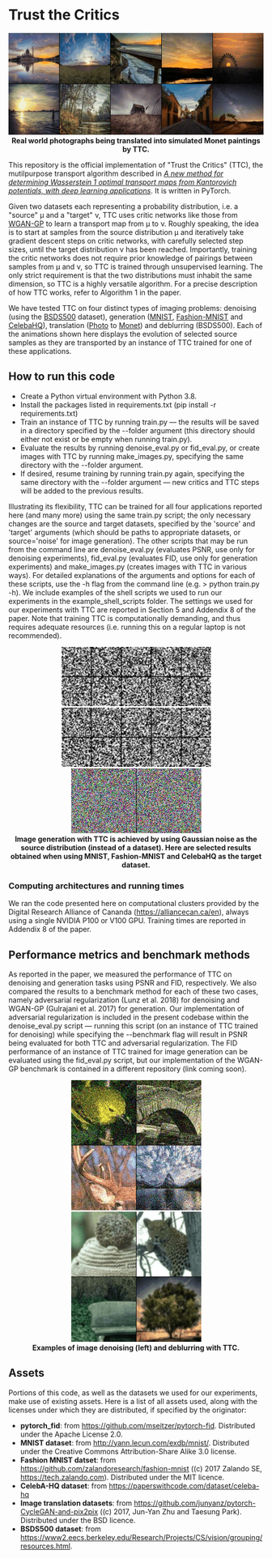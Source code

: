 # Trust the Critics

<p align = "center">
  <img src="TTC_gifs/photo-2-monet.gif" title="The source and target datasets we used to train TTC for this application consist mostly of landscapes (photograhs and paintings, respectively), so the best results are obtained with landscapes. Note that TTC tends to add color to dark sections of source samples, magnifying some hard to see patterns in the process."> 
  <br>
  <b> Real world photographs being translated into simulated Monet paintings by TTC. </b>
</p>

This repository is the official implementation of "Trust the Critics" (TTC), the mutilpurpose transport algorithm described in [*A new method for determining Wasserstein 1 optimal transport maps from Kantorovich potentials, with deep learning applications*](https://arxiv.org/abs/2211.00820). It is written in PyTorch.

Given two datasets each representing a probability distribution, i.e. a "source" μ and a "target" ν, TTC uses critic networks like those from [WGAN-GP](https://github.com/igul222/improved_wgan_training) to learn a transport map from μ to ν. Roughly speaking, the idea is to start at samples from the source distribution μ and iteratively take gradient descent steps on critic networks, with carefully selected step sizes, until the target distribution ν has been reached. Importantly, training the critic networks does not require prior knowledge of pairings between samples from μ and ν, so TTC is trained through unsupervised learning. The only strict requirement is that the two distributions must inhabit the same dimension, so TTC is a highly versatile algorithm. For a precise description of how TTC works, refer to Algorithm 1 in the paper.

We have tested TTC on four distinct types of imaging problems: denoising (using the [BSDS500](https://www2.eecs.berkeley.edu/Research/Projects/CS/vision/grouping/resources.html#bsds500) dataset), generation ([MNIST](https://yann.lecun.com/exdb/mnist/), [Fashion-MNIST](https://github.com/zalandoresearch/fashion-mnist) and [CelebaHQ](https://github.com/tkarras/progressive_growing_of_gans)), translation ([Photo](https://github.com/junyanz/pytorch-CycleGAN-and-pix2pix) to [Monet](https://github.com/junyanz/pytorch-CycleGAN-and-pix2pix)) and deblurring (BSDS500). Each of the animations shown here displays the evolution of selected source samples as they are transported by an instance of TTC trained for one of these applications.


## How to run this code ##
* Create a Python virtual environment with Python 3.8.
* Install the packages listed in requirements.txt (pip install -r requirements.txt)
* Train an instance of TTC by running train.py — the results will be saved in a directory specified by the --folder argument (this directory should either not exist or be empty when running train.py).
* Evaluate the results by running denoise_eval.py or fid_eval.py, or create images with TTC by running make_images.py, specifying the same directory with the --folder argument.
* If desired, resume training by running train.py again, specifying the same directory with the --folder argument — new critics and TTC steps will be added to the previous results.

Illustrating its flexibility, TTC can be trained for all four applications reported here (and many more) using the same train.py script; the only necessary changes are the source and target datasets, specified by the 'source' and 'target' arguments (which should be paths to appropriate datasets, or source='noise' for image generation). The other scripts that may be run from the command line are denoise_eval.py (evaluates PSNR, use only for denoising experiments), fid_eval.py (evaluates FID, use only for generation experiments) and make_images.py (creates images with TTC in various ways). For detailed explanations of the arguments and options for each of these scripts, use the -h flag from the command line (e.g. > python train.py -h). We include examples of the shell scripts we used to run our experiments in the example_shell_scripts folder. The settings we used for our experiments with TTC are reported in Section 5 and Addendix 8 of the paper. Note that training TTC is computationally demanding, and thus requires adequate resources (i.e. running this on a regular laptop is not recommended).

<p align = "center">
  <img src="TTC_gifs/generation_mnist.gif" title="MNIST generation. While not all the images produced by TTC trained on MNIST look like realistic hand-written digits, it is not hard to find good generated examples of all digits.">
  <img src="TTC_gifs/generation_fashion.gif" title="Fashion-MNIST generation. While not all the images produced by TTC trained on Fashion-MNIST are realistic, it is not hard to find good generated examples of all 10 classes in the dataset (with the exception that the 'pullover' and 'shirt' classes are hard to distinguish from each other).">
  <img src="TTC_gifs/generation_celebaHQ.gif" title="CelebaHQ generation. Most generated 'celebrity faces' produced by TTC trained on CelebaHQ are not at all realistic; the images here are some of the best we could find over a set of 100 samples. We note that, as reported in the paper, the WGAN-GP algorithm with the same critic architecture as we used here (SNDCGAN of [Kurach et al., 2019], along with the corresponding generator architecture) yields equally freakish results.">
  <br>
  <b> Image generation with TTC is achieved by using Gaussian noise as the source distribution (instead of a dataset). Here are selected results obtained when using MNIST, Fashion-MNIST and CelebaHQ as the target dataset. </b>
</p>

### Computing architectures and running times
We ran the code presented here on computational clusters provided by the Digital Research Alliance of Cananda (https://alliancecan.ca/en), always using a single NVIDIA P100 or V100 GPU. Training times are reported in Addendix 8 of the paper.


## Performance metrics and benchmark methods 
As reported in the paper, we measured the performance of TTC on denoising and generation tasks using PSNR and FID, respectively. We also compared the results to a benchmark method for each of these two cases, namely adversarial regularization (Lunz et al. 2018) for denoising and WGAN-GP (Gulrajani et al. 2017) for generation. Our implementation of adversarial regularization is included in the present codebase within the denoise_eval.py script — running this script (on an instance of TTC trained for denoising) while specifying the --benchmark flag will result in PSNR being evaluated for both TTC and adversarial regularization. The FID performance of an instance of TTC trained for image generation can be evaluated using the fid_eval.py script, but our implementation of the  WGAN-GP benchmark is contained in a different repository (link coming soon).




<p align = "center">
  <img src="TTC_gifs/denoising.gif" title="Denoising with TTC. Random crops of images from the BSDS500 dataset were used for this experiment (adding Gaussian noise to obtain the source dataset), but the bottom right image is from the Photo dataset used for the translation experiment. The other three images are random crops from BSDS500.">
  <img src="TTC_gifs/deblurring.gif" title="Deblurring with TTC. Random crops of images from the BSDS500 dataset were used for this experiment (blurring the images with a Gaussian kernel to obtain the source dataset), but the bottom right image is from the Photo dataset used for the translation experiment. The other three images are random crops from BSDS500.">
  <br>
  <b> Examples of image denoising (left) and deblurring with TTC. </b>
</p>



## Assets 
Portions of this code, as well as the datasets we used for our experiments, make use of existing assets. Here is a list of all assets used, along with the licenses under which they are distributed, if specified by the originator:
- **pytorch_fid**: from https://github.com/mseitzer/pytorch-fid. Distributed under the Apache License 2.0.
- **MNIST dataset**: from http://yann.lecun.com/exdb/mnist/. Distributed under the Creative Commons Attribution-Share Alike 3.0 license.
- **Fashion MNIST datset**: from  https://github.com/zalandoresearch/fashion-mnist ((c) 2017 Zalando SE, https://tech.zalando.com). Distributed under the MIT licence.
- **CelebA-HQ dataset**: from https://paperswithcode.com/dataset/celeba-hq
- **Image translation datasets**: from https://github.com/junyanz/pytorch-CycleGAN-and-pix2pix ((c) 2017, Jun-Yan Zhu and Taesung Park). Distributed under the BSD licence.
- **BSDS500 dataset**: from https://www2.eecs.berkeley.edu/Research/Projects/CS/vision/grouping/resources.html.
